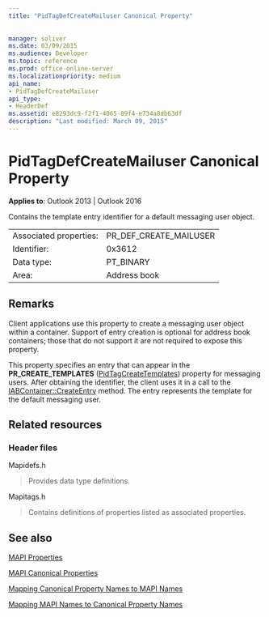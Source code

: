 ```yaml
---
title: "PidTagDefCreateMailuser Canonical Property"
 
 
manager: soliver
ms.date: 03/09/2015
ms.audience: Developer
ms.topic: reference
ms.prod: office-online-server
ms.localizationpriority: medium
api_name:
- PidTagDefCreateMailuser
api_type:
- HeaderDef
ms.assetid: e8293dc9-f2f1-4065-89f4-e734a8db63df
description: "Last modified: March 09, 2015"
---
```


# PidTagDefCreateMailuser Canonical Property

  
  
**Applies to**: Outlook 2013 | Outlook 2016 
  
Contains the template entry identifier for a default messaging user object. 
  
|||
|:-----|:-----|
|Associated properties:  <br/> |PR_DEF_CREATE_MAILUSER  <br/> |
|Identifier:  <br/> |0x3612  <br/> |
|Data type:  <br/> |PT_BINARY  <br/> |
|Area:  <br/> |Address book  <br/> |
   
## Remarks

Client applications use this property to create a messaging user object within a container. Support of entry creation is optional for address book containers; those that do not support it are not required to expose this property. 
  
This property specifies an entry that can appear in the **PR_CREATE_TEMPLATES** ([PidTagCreateTemplates](pidtagcreatetemplates-canonical-property.md)) property for messaging users. After obtaining the identifier, the client uses it in a call to the [IABContainer::CreateEntry](iabcontainer-createentry.md) method. The entry represents the template for the default messaging user. 
  
## Related resources

### Header files

Mapidefs.h
  
> Provides data type definitions.
    
Mapitags.h
  
> Contains definitions of properties listed as associated properties.
    
## See also



[MAPI Properties](mapi-properties.md)
  
[MAPI Canonical Properties](mapi-canonical-properties.md)
  
[Mapping Canonical Property Names to MAPI Names](mapping-canonical-property-names-to-mapi-names.md)
  
[Mapping MAPI Names to Canonical Property Names](mapping-mapi-names-to-canonical-property-names.md)

